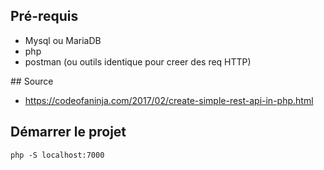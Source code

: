 ## Pré-requis
  - Mysql ou MariaDB
  - php
  - postman (ou outils identique pour creer des req HTTP)

## Source
  - https://codeofaninja.com/2017/02/create-simple-rest-api-in-php.html

## Démarrer le projet

```
php -S localhost:7000
```